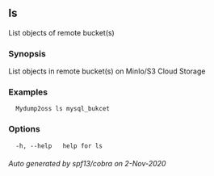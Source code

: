 ## ls

List objects of remote bucket(s)

### Synopsis

List objects in remote bucket(s) on MinIo/S3 Cloud Storage

### Examples

```
  Mydump2oss ls mysql_bukcet
```

### Options

```
  -h, --help   help for ls
```

###### Auto generated by spf13/cobra on 2-Nov-2020
